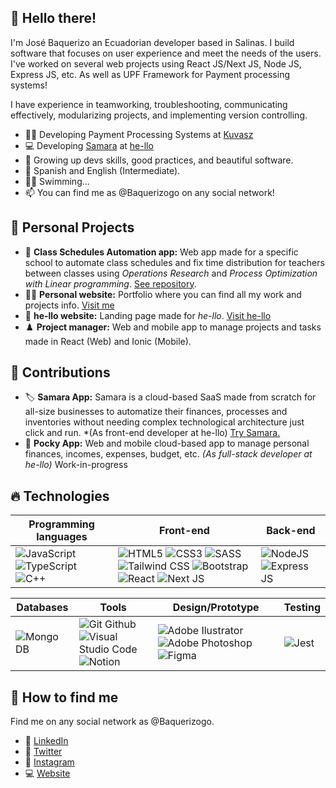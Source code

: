 ## 👋 Hello there!
I'm José Baquerizo an Ecuadorian developer based in Salinas.
I build software that focuses on user experience and meet the needs of the users. I've worked on several web projects using React JS/Next JS, Node JS, Express JS, etc. As well as UPF Framework for Payment processing systems!

I have experience in teamworking, troubleshooting, communicating effectively, modularizing projects, and implementing version controlling.
- 👨‍💻 Developing Payment Processing Systems at [Kuvasz](https://www.kvz.cl/)
- 💻 Developing [Samara](https://www.samara.center/) at [he-llo](https://www.he-llo.com/)
- 🌱 Growing up devs skills, good practices, and beautiful software.
- 💬 Spanish and English (Intermediate).
- 🏊‍♀️ Swimming...
- 📫 You can find me as @Baquerizogo on any social network!

## 🎈 Personal Projects 

 - 📅 **Class Schedules Automation app:** Web app made for a specific school to automate class schedules and fix time distribution for teachers between classes using *Operations Research* and *Process Optimization with Linear programming*. [See repository](https://github.com/baquerizogo/ScheduleClient).
 - 👨‍💼 **Personal website:** Portfolio where you can find all my work and projects info. [Visit me](https://www.baquerizogo.com/)
 - 💼 **he-llo website:** Landing page made for *he-llo*. [Visit he-llo](https://www.he-llo.com/)
 - ♟️ **Project manager:** Web and mobile app to manage projects and tasks made in React (Web) and Ionic (Mobile).


## 🎯 Contributions

- 🏷 **Samara App:** Samara is a cloud-based SaaS made from scratch for all-size businesses to automatize their finances, processes and inventories without needing complex technological architecture just click and run. *(As front-end developer at he-llo) [Try Samara.](https://www.samara.center/)
 - 💸 **Pocky App:** Web and mobile cloud-based app to manage personal finances, incomes, expenses, budget, etc. *(As full-stack developer at he-llo)* Work-in-progress 


## 🔥 Technologies
|Programming languages| Front-end | Back-end |
|--|--|--|
|![JavaScript](https://img.shields.io/badge/JavaScript-323330?style=for-the-badge&logo=javascript&logoColor=F7DF1E) ![TypeScript](https://img.shields.io/badge/TypeScript-007ACC?style=for-the-badge&logo=typescript&logoColor=white) ![C++](https://img.shields.io/badge/C%2B%2B-00599C?style=for-the-badge&logo=c%2B%2B&logoColor=white) |![HTML5](https://img.shields.io/badge/HTML5-E34F26?style=for-the-badge&logo=html5&logoColor=white) ![CSS3](https://img.shields.io/badge/CSS3-1572B6?style=for-the-badge&logo=css3&logoColor=white) ![SASS](https://img.shields.io/badge/Sass-CC6699?style=for-the-badge&logo=sass&logoColor=white) ![Tailwind CSS](https://img.shields.io/badge/Tailwind_CSS-38B2AC?style=for-the-badge&logo=tailwind-css&logoColor=white) ![Bootstrap](https://img.shields.io/badge/Bootstrap-563D7C?style=for-the-badge&logo=bootstrap&logoColor=white) ![React](https://img.shields.io/badge/React-20232A?style=for-the-badge&logo=react&logoColor=61DAFB) ![Next JS](https://img.shields.io/badge/next.js-000000?style=for-the-badge&logo=nextdotjs&logoColor=white)| ![NodeJS](https://img.shields.io/badge/Node.js-339933?style=for-the-badge&logo=nodedotjs&logoColor=white)  ![Express JS](https://img.shields.io/badge/Express.js-000000?style=for-the-badge&logo=express&logoColor=white)|


|Databases|Tools|Design/Prototype|Testing|
|--|--|--|--|
| ![Mongo DB](https://img.shields.io/badge/MongoDB-4EA94B?style=for-the-badge&logo=mongodb&logoColor=white) |  ![Git Github](https://img.shields.io/badge/GIT-E44C30?style=for-the-badge&logo=git&logoColor=white) ![Visual Studio Code](https://img.shields.io/badge/VSCode-0078D4?style=for-the-badge&logo=visual%20studio%20code&logoColor=white) ![Notion](https://img.shields.io/badge/Notion-000000?style=for-the-badge&logo=notion&logoColor=white)|![Adobe Ilustrator](https://img.shields.io/badge/Adobe%20Illustrator-FF9A00?style=for-the-badge&logo=adobe%20illustrator&logoColor=white) ![Adobe Photoshop](https://img.shields.io/badge/Adobe%20Photoshop-31A8FF?style=for-the-badge&logo=Adobe%20Photoshop&logoColor=black) ![Figma](https://img.shields.io/badge/Figma-F24E1E?style=for-the-badge&logo=figma&logoColor=white)| ![Jest](https://img.shields.io/badge/Jest-C21325?style=for-the-badge&logo=jest&logoColor=white)|
<!---
## 📈 Statistics
[![Baquerizogo most used languages](https://github-readme-stats.vercel.app/api/top-langs/?username=Baquerizogo)](https://github.com/baquerizogo)
-->


## 🔎 How to find me
Find me on any social network as @Baquerizogo.

 - 👔 [LinkedIn](https://www.linkedin.com/in/baquerizogo/)
 - 🦜 [Twitter](https://twitter.com/BaquerizoGo)
 - 📸 [Instagram](https://www.instagram.com/baquerizogo/)
 - 💻 [Website](https://www.baquerizogo.com/)
